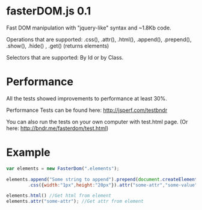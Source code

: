 fasterDOM.js 0.1
============

Fast DOM manipulation with "jquery-like" syntax and ~1.8Kb code.

Operations that are supported: .css(), .attr(), .html(), .append(), .prepend(), .show(), .hide() , .get() (returns elements)

Selectors that are supported: By Id or by Class.

Performance
===========
All the tests showed improvements to performance at least 30%.

Performance Tests can be found here: http://jsperf.com/testbndr

You can also run the tests on your own computer with test.html page.  (Or here: http://bndr.me/fasterdom/test.html)

Example
=======
```javascript
var elements = new FasterDom(".elements");

elements.append("Some string to append").prepend(document.createElement("div"))
        .css({width:"1px",height:"20px"}).attr("some-attr","some-value").html("some html string").hide().show();

elements.html() //Get html from element
elements.attr("some-attr"); //Get attr from element
```
